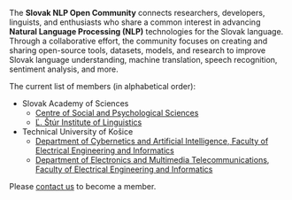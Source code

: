 The **Slovak NLP Open Community** connects researchers, developers, linguists, and enthusiasts who share a common interest in advancing **Natural Language Processing (NLP)** technologies for the Slovak language. Through a collaborative effort, the community focuses on creating and sharing open-source tools, datasets, models, and research to improve Slovak language understanding, machine translation, speech recognition, sentiment analysis, and more.

The current list of members (in alphabetical order):

* Slovak Academy of Sciences
  * [Centre of Social and Psychological Sciences](http://www.cspv.sav.sk)
  * [Ľ. Štúr Institute of Linguistics](https://www.juls.savba.sk)
* Technical University of Košice
  * [Department of Cybernetics and Artificial Intelligence, Faculty of Electrical Engineering and Informatics](https://kkui.fei.tuke.sk/)
  * [Department of Electronics and Multimedia Telecommunications, Faculty of Electrical Engineering and Informatics](https://kemt.fei.tuke.sk/)

Please [contact us](mailto:peter.bednar@tuke.sk) to become a member.
